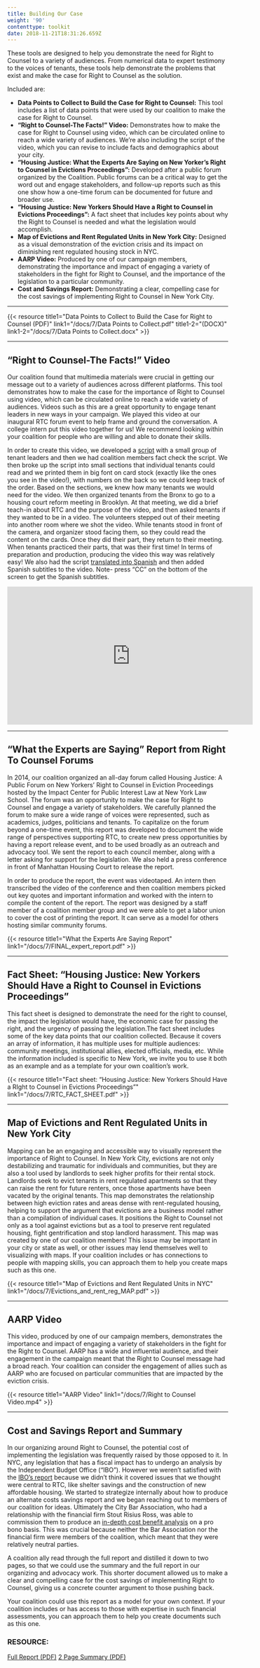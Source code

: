```yaml
---
title: Building Our Case
weight: '90'
contenttype: toolkit
date: 2018-11-21T18:31:26.659Z
---
```

These tools are designed to help you demonstrate the need for Right to Counsel to a variety of audiences. From numerical data to expert testimony to the voices of tenants, these tools help demonstrate the problems that exist and make the case for Right to Counsel as the solution.

Included are:

* **Data Points to Collect to Build the Case for Right to Counsel:** This tool includes a list of data points that were used by our coalition to make the case for Right to Counsel.
* **“Right to Counsel-The Facts!” Video:** Demonstrates how to make the case for Right to Counsel using video, which can be circulated online to reach a wide variety of audiences. We’re also including the script of the video, which you can revise to include facts and demographics about your city.
* **“Housing Justice: What the Experts Are Saying on New Yorker’s Right to Counsel in Evictions Proceedings”:** Developed after a public forum organized by the Coalition. Public forums can be a critical way to get the word out and engage stakeholders, and follow-up reports such as this one show how a one-time forum can be documented for future and broader use.
* **“Housing Justice: New Yorkers Should Have a Right to Counsel in Evictions Proceedings”:** A fact sheet that includes key points about why the Right to Counsel is needed and what the legislation would accomplish.
* **Map of Evictions and Rent Regulated Units in New York City:** Designed as a visual demonstration of the eviction crisis and its impact on diminishing rent regulated housing stock in NYC.
* **AARP Video:** Produced by one of our campaign members, demonstrating the importance and impact of engaging a variety of stakeholders in the fight for Right to Counsel, and the importance of the legislation to a particular community.
* **Cost and Savings Report:** Demonstrating a clear, compelling case for the cost savings of implementing Right to Counsel in New York City.

<hr />

{{< resource title1="Data Points to Collect to Build the Case for Right to Counsel (PDF)" link1="/docs/7/Data Points to Collect.pdf" title1-2="(DOCX)" link1-2="/docs/7/Data Points to Collect.docx" >}}

<hr />

## “Right to Counsel-The Facts!” Video

 Our coalition found that multimedia materials were crucial in getting our message out to a variety of audiences across different platforms. This tool demonstrates how to make the case for the importance of Right to Counsel using video, which can be circulated online to reach a wide variety of audiences. Videos such as this are a great opportunity to engage tenant leaders in new ways in your campaign. We played this video at our inaugural RTC forum event to help frame and ground the conversation. A college intern put this video together for us! We recommend looking within your coalition for people who are willing and able to donate their skills. 

In order to create this video, we developed a <a href="/docs/7/RTC video Script.pdf" target="_blank">script</a> with a small group of tenant leaders and then we had coalition members fact check the script. We then broke up the script into small sections that individual tenants could read and we printed them in big font on card stock (exactly like the ones you see in the video!), with numbers on the back so we could keep track of the order. Based on the sections, we knew how many tenants we would need for the video. We then organized tenants from the Bronx to go to a housing court reform meeting in Brooklyn. At that meeting, we did a brief teach-in about RTC and the purpose of the video, and then asked tenants if they wanted to be in a video. The volunteers stepped out of their meeting into another room where we shot the video. While tenants stood in front of the camera, and organizer stood facing them, so they could read the content on the cards.  Once they did their part, they return to their meeting. When tenants practiced their parts, that was their first time! In terms of preparation and production, producing the video this way was relatively easy!  We also had the script <a href="/docs/7/Spanish RTC Video Script.pdf" target="_blank">translated into Spanish</a> and then added Spanish subtitles to the video. Note- press “CC” on the bottom of the screen to get the Spanish subtitles.

<div class="ytembed"><iframe width="560" height="315" src="https://www.youtube.com/embed/lrlsSrRCuyg" frameborder="0" allow="accelerometer; autoplay; encrypted-media; gyroscope; picture-in-picture" allowfullscreen></iframe></div>

<hr />

## “What the Experts are Saying” Report from Right To Counsel Forums

In 2014, our coalition organized an all-day forum called Housing Justice: A Public Forum on New Yorkers’ Right to Counsel in Eviction Proceedings hosted by the Impact Center for Public Interest Law at New York Law School. The forum was an opportunity to make the case for Right to Counsel and engage a variety of stakeholders. We carefully planned the forum to make sure a wide range of voices were represented, such as academics, judges, politicians and tenants. To capitalize on the forum beyond a one-time event, this report was developed to document the wide range of perspectives supporting RTC, to create new press opportunities by having a report release event, and to be used broadly as an outreach and advocacy tool. We sent the report to each council member, along with a letter asking for support for the legislation.  We also held a press conference in front of Manhattan Housing Court to release the report. 

In order to produce the report, the event was videotaped. An intern then transcribed the video of the conference and then coalition members picked out key quotes and important information and worked with the intern to compile the content of the report. The report was designed by a staff member of a coalition member group and we were able to get a labor union to cover the cost of printing the report. It can serve as a model for others hosting similar community forums. 

{{< resource title1="What the Experts Are Saying Report" link1="/docs/7/FINAL_expert_report.pdf" >}}

<hr />

## Fact Sheet: “Housing Justice: New Yorkers Should Have a Right to Counsel in Evictions Proceedings”

This fact sheet is designed to demonstrate the need for the right to counsel, the impact the legislation would have, the economic case for passing the right, and the urgency of passing the legislation.The fact sheet includes some of the key data points that our coalition collected. Because it covers an array of information, it has multiple uses for multiple audiences: community meetings, institutional allies, elected officials, media, etc. While the information included is specific to New York, we invite you to use it both as an example and as a template for your own coalition’s work. 

{{< resource title1="Fact sheet: “Housing Justice: New Yorkers Should Have a RIght to Counsel in Evictions  Proceedings”" link1="/docs/7/RTC_FACT_SHEET.pdf" >}}

<hr />

## Map of Evictions and Rent Regulated Units in New York City

Mapping can be an engaging and accessible way to visually represent the importance of Right to Counsel. In New York City, evictions are not only destabilizing and traumatic for individuals and communities, but they are also a tool used by landlords to seek higher profits for their rental stock. Landlords seek to evict tenants in rent regulated apartments so that they can raise the rent for future renters, once those apartments have been vacated by the original tenants. This map demonstrates the relationship between high eviction rates and areas dense with rent-regulated housing, helping to support the argument that evictions are a business model rather than a compilation of individual cases. It positions the Right to Counsel not only as a tool against evictions but as a tool to preserve rent regulated housing, fight gentrification and stop landlord harassment. This map was created by one of our coalition members! This issue may be important in your city or state as well, or other issues may lend themselves well to visualizing with maps. If your coalition includes or has connections to people with mapping skills, you can approach them to help you create maps such as this one.

{{< resource title1="Map of Evictions and Rent Regulated Units in NYC" link1="/docs/7/Evictions_and_rent_reg_MAP.pdf" >}}

<hr />

## AARP Video

This video, produced by one of our campaign members, demonstrates the importance and impact of engaging a variety of stakeholders in the fight for the Right to Counsel.  AARP has a wide and influential audience, and their engagement in the campaign meant that the Right to Counsel message had a broad reach. Your coalition can consider the engagement of allies such as AARP who are focused on particular communities that are impacted by the eviction crisis. 

{{< resource title1="AARP Video" link1="/docs/7/Right to Counsel Video.mp4" >}}

<hr />

## Cost and Savings Report and Summary

In our organizing around Right to Counsel, the potential cost of implementing the legislation was frequently raised by those opposed to it. In NYC, any legislation that has a fiscal impact has to undergo an analysis by the Independent Budget Office (“IBO”). However we weren’t satisfied with the [IBO’s report](http://www.ibo.nyc.ny.us/iboreports/2014dhs_families_entering_NYC_homeless_shelters.html) because we didn’t think it covered issues that we thought were central to RTC, like shelter savings and the construction of new affordable housing. We started to strategize internally about how to produce an alternate costs savings report and we began reaching out to members of our coalition for ideas. Ultimately the City Bar Association, who had a relationship with the financial firm Stout Risius Ross, was able to commission them to produce an [in-depth cost benefit analysis](https://www2.nycbar.org/pdf/report/uploads/SRR_Report_Financial_Cost_and_Benefits_of_Establishing_a_Right_to_Counsel_in_Eviction_Proceedings.pdf) on a pro bono basis. This was crucial because neither the Bar Association nor the financial firm were members of the coalition, which meant that they were relatively neutral parties. 

A coalition ally read through the full report and distilled it down to two pages, so that we could use the summary and the full report in our organizing and advocacy work. This shorter document allowed us to make a clear and compelling case for the cost savings of implementing Right to Counsel, giving us a concrete counter argument to those pushing back. 

Your coalition could use this report as a model for your own context. If your coalition includes or has access to those with expertise in such financial assessments, you can approach them to help you create documents such as this one.

<div class="resource-link">
    <h3>RESOURCE:</h3>
    <a href="https://www2.nycbar.org/pdf/report/uploads/SRR_Report_Financial_Cost_and_Benefits_of_Establishing_a_Right_to_Counsel_in_Eviction_Proceedings.pdf" target="_blank">Full Report (PDF)</a>
    <a href="/docs/7/SRR_report_two_pager_FINAL.pdf" target="_blank">2 Page Summary (PDF)</a>
</div>
